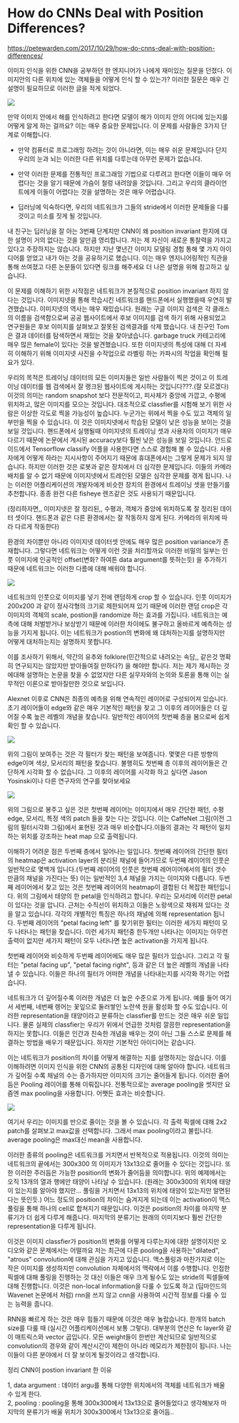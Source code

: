 # How do CNNs Deal with Position Differences?

https://petewarden.com/2017/10/29/how-do-cnns-deal-with-position-differences/

이미지 인식을 위한 CNN을 공부하던 한 엔지니어가 나에게 재미있는 질문을 던졌다. 이미지안의 다른 위치에 있는 객체들을 어떻게 인식 할 수 있는가? 이러한 질문은 매우 긴 설명이 필요하므로 이러한 글을 적게 되었다.

<img src="https://petewarden.files.wordpress.com/2017/10/cnn-position-0.png?w=768" />

만약 이미지 안에서 해를 인식하려고 한다면 모델이 해가 이미지 안의 어디에 있는지를 어떻게 알게 하는 걸까요? 이는 매우 중요한 문제입니다. 이 문제를 사람들은 3가지 단계로 이해합니다.

- 만약 컴퓨터로 프로그래밍 하려는 것이 아니라면, 이는 매우 쉬운 문제입니다 단지 우리의 눈과 뇌는 이러한 다른 위치를 다루는데 아무런 문제가 없습니다.

- 만약 이러한 문제를 전통적인 프로그래밍 기법으로 다루려고 한다면 이들이 매우 어렵다는 것을 알기 때문에 가슴이 철렁 내려앉을 것입니다. 그리고 우리의 클라이언트에게 이들이 어렵다는 것을 설명하는 것은 매우 어렵습니다.

- 딥러닝에 익숙하다면, 우리의 네트워크가 그들의 stride에서 이러한 문제들을 다룰 것이고 미소를 짓게 될 것입니다.


내 친구는 딥러닝을 잘 아는 3번째 단계지만 CNN이 왜 position invariant 한지에 대한 설명이 거의 없다는 것을 알만큼 영리합니다. 저는 제 자신이 새로운 통찰력을 가지고 있다고 주장하지는 않습니다. 하지만 지난 몇년간 이미지 모델링 경험 통해 몇 가지 아이디어를 얻었고 내가 아는 것을 공유하기로 했습니다. 이는 매우 엔지니어링적인 직관을 통해 쓰여졌고 다른 논문들이 있다면 링크를 해주세요 더 나은 설명을 위해 참고하고 싶습니다.
 
 이 문제를 이해하기 위한 시작점은 네트워크가 본질적으로 position invariant 하지 않다는 것입니다. 이미지넷을 통해 학습시킨 네트워크를 핸드폰에서 실행했을때 우연히 발견했습니다. 이미지넷의 역사는 매우 재밌습니다. 원래는 구글 이미지 검색은 각 클래스의 이름을 검색함으로써 공공 웹사이트에서 후보 이미지를 검색 하기 위해 사용되었고 연구원들은 후보 이미지를 살펴보고 잘못된 검색결과를 삭제 했습니다. 내 친구인 Tom은 결과 데이터를 탐색하면서 재밌는 것을 찾아냈습니다. garbage truck 카테고리에 매우 많은 female이 있다는 것을 발견했습니다. 또한 이미지넷의 특성에 대해 더 자세히 이해하기 위해 이미지넷 사진을 수작업으로 라벨링 하는 카파시의 작업을 확인해 필요가 있다.
 
 우리의 목적은 트레이닝 데이터의 모든 이미지들은 일반 사람들이 찍은 것이고 이 트레이닝 데이터를 웹 검색에서 잘 랭크된 웹사이트에 게시하는 것입니다???.(잘 모르겠다) 이것의 의미는 random snapshot 보다 전문적이고, 피사체가 중앙에 가깝고, 수평에 위치하고, 많은 이미지를 모으는 것입니다. 대조적으로 classfier를 시험해 보기 위한 사람은 이상한 각도로 찍을 가능성이 높습니다. 누군가는 위에서 찍을 수도 있고 객체의 일부만을 찍을 수 있습니다. 이 것은 이미지넷에서 학습된 모델이 낮은 성능을 보이는 것을 보일 것입니다. 핸드폰에서 실행될때 이미지넷의 트레이닝 셋과 사용자의 이미지가 매우 다르기 때문에 논문에서 게시된 accuracy보다 훨씬 낮은 성능을 보일 것입니다. 안드로이드에서 Tensorflow classify 어플을 사용한다면 스스로 경험해 볼 수 있습니다. 사용자에게 어떻게 하라는 지시사항이 주어지기 때문에 휴대폰에서는 그렇게 문제가 되지 않습니다. 하지만 이러한 것은 로봇과 같은 장치에서 더 심각한 문제입니다. 이들의 카메라 배치를 알 수 없기 때문에 이미지넷에서 트레인된 모델은 심각한 문제를 겪게 됩니다. 나는 이러한 어플리케이션의 개발자에게 비슷한 장치의 환경에서 트레이닝 셋을 만들기를 추천합니다. 종종 완전 다른 fisheye 렌즈같은 것도 사용되기 때문입니다.
 
 (정리하자면,, 이미지넷은 잘 정리된,, 수평과, 객체가 중앙에 위치하도록 잘 정리된 데이터 셋이다. 핸드폰과 같은 다른 환경에서는 잘 작동하지 않게 된다. 카메라의 위치에 따라 다르게 작동한다)
 
 환경의 차이뿐만 아니라 이미지넷 데이터셋 안에도 매우 많은 position variance가 존재합니다. 그렇다면 네트워크는 어떻게 이런 것을 처리할까요 이러한 비밀의 일부는 인풋 이미지에 인공적인 offset(변화? 하여튼 data argument를 뜻하는듯) 을 추가하기 때문에 네트워크는 이러한 다름에 대해 배워야 합니다.
 
 <img src="https://petewarden.files.wordpress.com/2017/10/cnn-position-1.png?w=768" />
 
 네트워크의 인풋으로 이미지를 넣기 전에 랜덤하게 crop 할 수 있습니다. 인풋 이미지가 200x200 과 같이 정사각형의 크기로 제한되어져 있기 때문에 이러한 랜덤 crop은 각 이미지의 객체의 scale, postion을 randomize 하는 효과를 가집니다. 네트워크는 예측에 대해 처벌받거나 보상받기 때문에 이러한 차이에도 불구하고 올바르게 예측하는 성능을 가지게 됩니다. 이는 네트워크가 postion의 변화에 왜 대처하는지를 설명하지만 어떻게 대처하는지는 설명하지 못합니다.
 
 이를 조사하기 위해서, 약간의 유추와 folklore(민간적으로 내려오는 속담,, 같은것 명확히 연구되지는 않았지만 받아들여질 만하다?) 을 해야만 합니다. 저는 제가 제시하는 것에대해 설명하는 논문을 찾을 수 없었지만 다른 실무자와의 논의와 토론을 통해 이는 실무적인 이론으로 받아질만한 것으로 보입니다.
  
Alexnet 이후로 CNN은 최종의 예측을 위해 연속적인 레이어로 구성되어져 있습니다. 초기 레이어들이 edge와 같은 매우 기본적인 패턴을 찾고 그 이후의 레이어들은 더 깊어질 수록 높은 레벨의 개념을 찾습니다. 일반적인 레이어의 첫번째 층을 봄으로써 쉽게 확인 할 수 있습니다.
 
  
 <img src="https://devblogs.nvidia.com/parallelforall/wp-content/uploads/2014/10/caffenet_learned_filters.png" />
 
 위의 그림이 보여주는 것은 각 필터가 찾는 패턴을 보여줍니다. 몇몇은 다른 방향의 edge이며 색상, 모서리의 패턴을 찾습니다. 불행히도 첫번째 층 이후의 레이어들은 간단하게 시각화 할 수 없습니다. 그 이후의 레이어를 시각화 하고 싶다면 Jason Yosinski이나 다른 연구자의 연구를 찾아보세요
 
 
  <img src="https://petewarden.files.wordpress.com/2017/10/cnn-position-2.png" />
  
위의 그림으로 봉주고 싶은 것은 첫번째 레이어는 이미지에서 매우 간단한 패턴, 수평 edge, 모서리, 특정 색의 patch 들을 찾는 다는 것입니다. 이는 CaffeNet 그림(이전 그림의 필터시각화 그림)에서 표현된 것과 매우 비슷합니다.이들의 결과는 각 패턴이 일치하는 위치를 강조하는 heat map 으로 출력됩니다.

 이해하기 어려운 점은 두번째 층에서 일어나는 일입니다. 첫번째 레이어의 간단한 필터의 heatmap은 activation layer의 분리된 채널에 들어가므로 두번째 레이어의 인풋은 일반적으로 몇백개 입니다.(두번째 레이어의 인풋은 첫번째 레어이어에서의 필터 갯수만큼의 채널을 가진다는 뜻) 이는 일반적인 3,4 채널을 가지는 이미지와 다릅니다. 두번째 레이어에서 찾고 있는 것은 첫번째 레이어의 heatmap이 결합된 더 복잡한 패턴입니다. 위의 그림에서 태양의 한 petal을 인식하려고 합니다. 우리는 모서리에 이러한 petal이 있다는 것을 압니다. 근처는 수직선이 위치하고 이들은 노랑색으로 채워져 있다는 것을 알고 있습니다. 각각의 개별적인 특징은 하나의 채널에 의해 representation 됩니다. 두번째 레이어의 "petal facing left" 를 찾기위한 필터는 이러한 세가지 패턴이 모두 나타나는 패턴을 찾습니다. 이런 세가지 패턴중 한두개만 나타나는 이미지는 아무런 출력이 없지만 세가지 패턴이 모두 나타나면 높은 activation을 가지게 됩니다.
 
 첫번째 레이어와 비슷하게 두번째 레이어에도 매우 많은 필터가 있습니다. 그리고 각 필터는 "petal facing up", "petal facing right", 등과 같은 더 높은 레벨의 개념을 나타낼 수 있습니다. 이들은 하나의 필터가 어떠한 개념을 나타내는지를 시각화 하기는 어렵습니다.
 
 네트워크가 더 깊어질수록 이러한 개념은 더 높은 수준으로 가게 됩니다. 예를 들어 여기서 세번째, 네번째 렝어는 꽃잎으로 둘러쌓인 노란색 원을 활성화 할 수도 있습니다. 이러한 representation을 태양이라고 분류하는 classfier를 만드는 것은 매우 쉬운 일입니다. 물론 실제의 classfier는 우리가 위에서 언급한 것처럼 깔끔한 representation을 하지는 못합니다. 이들은 인간과 친숙한 개념을 배우는 것이 아닌 그들 스스로 문제를 해결하는 방법을 배우기 때문입니다. 하지만 기본적인 아이디어는 같습니다.
 
 이는 네트워크가 position의 차이를 어떻게 해결하는 지를 설명하지는 않습니다. 이를 이해하려면 이미지 인식을 위한 CNN의 공통된 디자인에 대해 알아야 합니다. 네트워크가 깊어질 수록 채널의 수는 증가하지만 이미지의 크기는 줄어들게 됩니다. 이러한 줄어듬은 Pooling 레이어를 통해 이뤄집니다. 전통적으로는 average pooling을 썻지만 요즘엔 max pooling을 사용합니다. 어쨋든 효과는 비슷합니다.
 
  
  <img src="https://petewarden.files.wordpress.com/2017/10/max-pooling.png" />
  
  여기서 우리는 이미지를 반으로 줄이는 것을 볼 수 있습니다. 각 출력 픽셀에 대해 2x2 patch를 살펴보고 max값을 선택합니다. 그래서 max pooling이라고 불립니다. average pooling은 max대신 mean을 사용합니다.
  
  이러한 종류의 pooling은 네트워크를 거치면서 반복적으로 적용됩니다. 이것의 의미는 네트워크의 끝에서는 300x300 의 이미지가 13x13으로 줄어들 수 있다는 것입니다. 또한 이러한 주러듬은 가능한 position의 변화가 줄어듬을 의미합니다. 위의 예제에서는 오직 13개의 열과 행에만 태양이 나타날 수 있습니다. (원래는 300x300의 위치에 태양이 있는지를 알아야 했지만... 풀링을 거치면서 13x13의 위치에 태양이 있는지만 알면된다는 뜻인듯.) 어느 정도의 position의 차이는 숨겨지게 되는데 이는 activation이 맥스풀링을 통해 하나의 cell로 합쳐지기 때문입니다. 이것은 position의 차이를 마지막 분류기가 더 쉽게 다루게 해줍니다. 마지막의 분류기는 원래의 이미지보다 훨씬 간단한 representation을 다루게 됩니다.
   
 이것은 이미지 classfier가 position의 변화를 어떻게 다루는지에 대한 설명이지만 오디오와 같은 문제에서는 어떨까요 저는 최근에 다른 pooling을 사용하는"dilated", "atrous" convolution에 대해 관심을 가지고 있습니다. 맥스풀링과 마찬가지로 이는 작은 이미지를 생성하지만 convolution 자체에서의 맥락에서 이를 수행합니다. 인접한 픽셀에 대해 풀링을 진행하는 것 대신 이들은 매우 크게 될수도 있는 stride의 픽셀들에 대해 진행합니다. 이것은 non-local information을 다룰 수 있도록 하고 (딥마인드의 Wavenet 논문에서 처럼) rnn을 쓰지 않고 cnn을 사용하여 시간적 정보를 다룰 수 있는 능력을 줍니다.
 
 RNN을 빠르게 하는 것은 매우 힘들기 때문에 이것은 매우 놀랍습니다. 한개의 batch size를 다룰 때 (실시간 어플리케이션에서 보통 그렇다). 대부분의 연산은 fc layer와 같이 매트릭스와 vector 곱입니다. 모든 weight들이 한번만 계산되므로 일반적으로 convolution의 경우와 같이 계산시간이 제한이 아니라 메모리가 제한점이 됩니다. 나는 이들이 다른 분야에서 더 잘 보이게 될것이라고 생각합니다.
 
 정리 CNN이 postion invariant 한 이유
 
 1, data argument : 데이터 argu를 통해 다양한 위치에서의 객체를 네트워크가 배울 수 있게 한다.  
 2, pooling : pooling을 통해 300x300에서 13x13으로 줄어들었다고 생각해보자 마지막의 분류기가 배울 위치가 300x300에서 13x13으로 줄어듬.. 
 
 